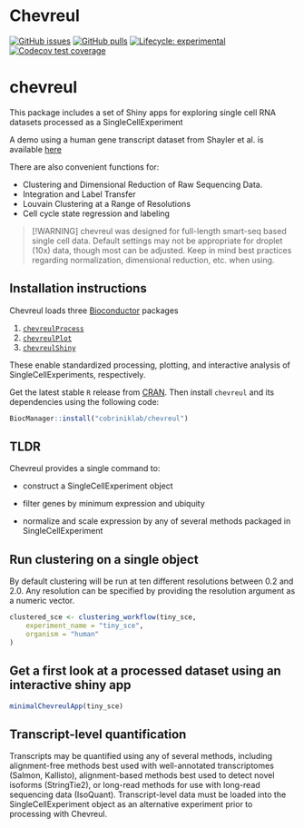 
<!-- README.md is generated from README.Rmd. Please edit that file -->

# Chevreul

<!-- badges: start -->

[![GitHub
issues](https://img.shields.io/github/issues/cobriniklab/chevreul)](https://github.com/cobriniklab/chevreul/issues)
[![GitHub
pulls](https://img.shields.io/github/issues-pr/cobriniklab/chevreul)](https://github.com/cobriniklab/chevreul/pulls)
[![Lifecycle:
experimental](https://img.shields.io/badge/lifecycle-experimental-orange.svg)](https://lifecycle.r-lib.org/articles/stages.html#experimental)
[![Codecov test
coverage](https://codecov.io/gh/cobriniklab/chevreul/graph/badge.svg)](https://app.codecov.io/gh/cobriniklab/chevreul)
<!-- badges: end -->

# chevreul

This package includes a set of Shiny apps for exploring single cell RNA
datasets processed as a SingleCellExperiment

A demo using a human gene transcript dataset from Shayler et al. is
available
<a href="http://cobrinik-1.saban-chla.usc.edu:8080/app/objectApp" target="_blank" rel="noopener noreferrer">here</a>

There are also convenient functions for:

- Clustering and Dimensional Reduction of Raw Sequencing Data.
- Integration and Label Transfer
- Louvain Clustering at a Range of Resolutions
- Cell cycle state regression and labeling

> \[!WARNING\] chevreul was designed for full-length smart-seq based
> single cell data. Default settings may not be appropriate for droplet
> (10x) data, though most can be adjusted. Keep in mind best practices
> regarding normalization, dimensional reduction, etc. when using.

## Installation instructions

Chevreul loads three [Bioconductor](http://bioconductor.org/) packages

1.  [`chevreulProcess`](https://github.com/cobriniklab/chevreulProcess)
2.  [`chevreulPlot`](https://github.com/cobriniklab/chevreulPlot)
3.  [`chevreulShiny`](https://github.com/cobriniklab/chevreulShiny)

These enable standardized processing, plotting, and interactive analysis
of SingleCellExperiments, respectively.

Get the latest stable `R` release from
[CRAN](http://cran.r-project.org/). Then install `chevreul` and its
dependencies using the following code:

``` r
BiocManager::install("cobriniklab/chevreul")
```

## TLDR

Chevreul provides a single command to:

- construct a SingleCellExperiment object

- filter genes by minimum expression and ubiquity

- normalize and scale expression by any of several methods packaged in
  SingleCellExperiment

## Run clustering on a single object

By default clustering will be run at ten different resolutions between
0.2 and 2.0. Any resolution can be specified by providing the resolution
argument as a numeric vector.

``` r
clustered_sce <- clustering_workflow(tiny_sce,
    experiment_name = "tiny_sce",
    organism = "human"
)
```

## Get a first look at a processed dataset using an interactive shiny app

``` r
minimalChevreulApp(tiny_sce)
```

## Transcript-level quantification

Transcripts may be quantified using any of several methods, including
alignment-free methods best used with well-annotated transcriptomes
(Salmon, Kallisto), alignment-based methods best used to detect novel
isoforms (StringTie2), or long-read methods for use with long-read
sequencing data (IsoQuant). Transcript-level data must be loaded into
the SingleCellExperiment object as an alternative experiment prior to
processing with Chevreul.
